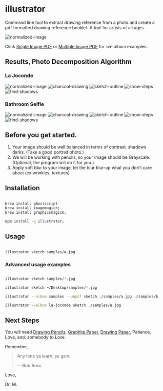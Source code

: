 # illustrator
Command line tool to extract drawing reference from a photo and create a pdf formatted drawing reference booklet. A tool for artists of all ages.

![normalized-image](samples/preview.jpg "PDF file preview")

Click [Single Image PDF](https://github.com/fantasyui-com/illustrator/blob/master/la-joconde.pdf) or
[Multiple Image PDF](https://github.com/fantasyui-com/illustrator/blob/master/my-album.pdf) for live album examples.

## Results, Photo Decomposition Algorithm

### La Joconde

![normalized-image](samples/a.0.jpg "Normalized Image, main reference")
![charcoal-drawing](samples/a.1.jpg "Thick outline drawing")
![sketch-outline](samples/a.2.jpg "Sketch outline with extra details")
![show-steps](samples/a.3.jpg "Shadow reference for up to 8 pencils")
![find-shadows](samples/a.4.jpg "Darkest shadows reference")

### Bathroom Selfie

![normalized-image](samples/b.5.jpg "Normalized Image, main reference")
![charcoal-drawing](samples/b.6.jpg "Thick outline drawing")
![sketch-outline](samples/b.7.jpg "Sketch outline with extra details")
![show-steps](samples/b.8.jpg "Shadow reference for up to 8 pencils")
![find-shadows](samples/b.9.jpg "Darkest shadows reference")

## Before you get started.

1. Your image should be well balanced in terms of contrast, shadows darks. (Take a good portrait photo.)
2. We will be working with pencils, so your image should be Grayscale. (Optional, the program will do it for you.)
3. Apply soft blur to your image, let the blur blur-up what you don't care about (ex wrinkles, textures)


## Installation

```bash

brew install ghostscript
brew install imagemagick;
brew install graphicsmagick;

npm install -g illustrator;

```

## Usage

```bash

illustrator sketch samples/a.jpg

```
### Advanced usage examples

```bash

illustrator sketch samples/?.jpg

illustrator sketch ~/Desktop/samples/*.jpg

illustrator --album samples --unpdf sketch ./samples/a.jpg ./samples/b.jpg

illustrator --album la-joconde sketch ./samples/a.jpg

```

## Next Steps

You will need [Drawing Pencils](https://duckduckgo.com/?q=Drawing+Pencils), [Graphite Paper](https://duckduckgo.com/?q=Graphite+Paper), [Drawing Paper](https://duckduckgo.com/?q=Drawing+Paper), Patience, Love, and, somebody to Love.

Remember,

>  Any time ya learn, ya gain.
>
>   -- Bob Ross

Love,

Dr. M.
